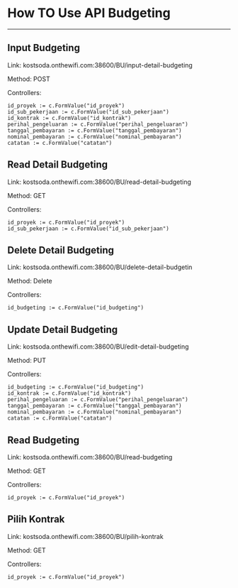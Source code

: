 # How TO Use API Budgeting
__________
##  Input Budgeting
Link: kostsoda.onthewifi.com:38600/BU/input-detail-budgeting

Method: POST

Controllers:

    id_proyek := c.FormValue("id_proyek")
	id_sub_pekerjaan := c.FormValue("id_sub_pekerjaan")
	id_kontrak := c.FormValue("id_kontrak")
	perihal_pengeluaran := c.FormValue("perihal_pengeluaran")
	tanggal_pembayaran := c.FormValue("tanggal_pembayaran")
	nominal_pembayaran := c.FormValue("nominal_pembayaran")
	catatan := c.FormValue("catatan")

##  Read Detail Budgeting
Link: kostsoda.onthewifi.com:38600/BU/read-detail-budgeting

Method: GET

Controllers:

    id_proyek := c.FormValue("id_proyek")
	id_sub_pekerjaan := c.FormValue("id_sub_pekerjaan")

##  Delete Detail Budgeting
Link: kostsoda.onthewifi.com:38600/BU/delete-detail-budgetin

Method: Delete

Controllers:

    id_budgeting := c.FormValue("id_budgeting")

##  Update Detail Budgeting
Link: kostsoda.onthewifi.com:38600/BU/edit-detail-budgeting

Method: PUT

Controllers:

    id_budgeting := c.FormValue("id_budgeting")
	id_kontrak := c.FormValue("id_kontrak")
	perihal_pengeluaran := c.FormValue("perihal_pengeluaran")
	tanggal_pembayaran := c.FormValue("tanggal_pembayaran")
	nominal_pembayaran := c.FormValue("nominal_pembayaran")
	catatan := c.FormValue("catatan")

##  Read Budgeting
Link: kostsoda.onthewifi.com:38600/BU/read-budgeting

Method: GET

Controllers:

    id_proyek := c.FormValue("id_proyek")

##  Pilih Kontrak
Link: kostsoda.onthewifi.com:38600/BU/pilih-kontrak

Method: GET

Controllers:

    id_proyek := c.FormValue("id_proyek")